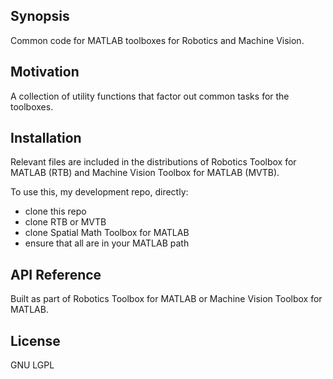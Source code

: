 ## Synopsis

Common code for MATLAB toolboxes for Robotics and Machine Vision.


## Motivation

A collection of utility functions that factor out common tasks for the toolboxes.

## Installation

Relevant files are included in the distributions of Robotics Toolbox for MATLAB (RTB) and Machine Vision Toolbox for MATLAB (MVTB).

To use this, my development repo, directly:
  * clone this repo
  * clone RTB or MVTB
  * clone Spatial Math Toolbox for MATLAB
  * ensure that all are in your MATLAB path
  
## API Reference

Built as part of Robotics Toolbox for MATLAB or Machine Vision Toolbox for MATLAB.


## License

GNU LGPL
